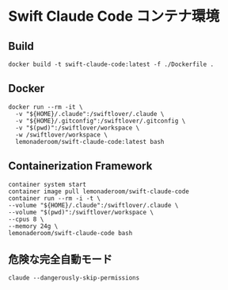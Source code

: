 # Swift Claude Code コンテナ環境

## Build

```shell
docker build -t swift-claude-code:latest -f ./Dockerfile .
```

## Docker

```shell
docker run --rm -it \
  -v "${HOME}/.claude":/swiftlover/.claude \
  -v "${HOME}/.gitconfig":/swiftlover/.gitconfig \
  -v "$(pwd)":/swiftlover/workspace \
  -w /swiftlover/workspace \
  lemonaderoom/swift-claude-code:latest bash
```

## Containerization Framework

```shell
container system start
container image pull lemonaderoom/swift-claude-code
container run --rm -i -t \
--volume "${HOME}/.claude":/swiftlover/.claude \
--volume "$(pwd)":/swiftlover/workspace \
--cpus 8 \
--memory 24g \
lemonaderoom/swift-claude-code bash
```

## 危険な完全自動モード

```shell
claude --dangerously-skip-permissions
```